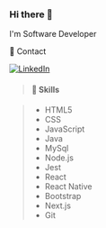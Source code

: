 ### Hi there 👋

I'm Software Developer

📱 Contact

[![LinkedIn](https://img.shields.io/badge/LinkedIn-0077B5?style=for-the-badge&logo=linkedin&logoColor=white)](https://www.linkedin.com/in/jonathan-franco-53753a1a8/)

> #### 🤜 Skills

> - HTML5
> - CSS
> - JavaScript
> - Java
> - MySql
> - Node.js
> - Jest
> - React
> - React Native
> - Bootstrap
> - Next.js
> - Git
